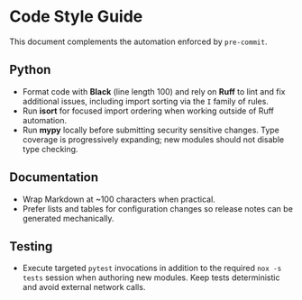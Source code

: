 # Code Style Guide

This document complements the automation enforced by `pre-commit`.

## Python

- Format code with **Black** (line length 100) and rely on **Ruff** to lint and fix
  additional issues, including import sorting via the `I` family of rules.
- Run **isort** for focused import ordering when working outside of Ruff automation.
- Run **mypy** locally before submitting security sensitive changes. Type coverage is
  progressively expanding; new modules should not disable type checking.

## Documentation

- Wrap Markdown at ~100 characters when practical.
- Prefer lists and tables for configuration changes so release notes can be generated
  mechanically.

## Testing

- Execute targeted `pytest` invocations in addition to the required `nox -s tests`
  session when authoring new modules. Keep tests deterministic and avoid external
  network calls.
